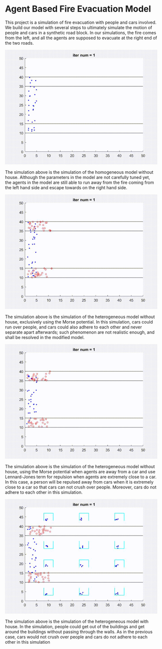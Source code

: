 # Agent Based Fire Evacuation Model
This project is a simulation of fire evacuation with people and cars involved. We build our model with several steps to ultimately simulate the motion of people and cars in a synthetic road block. In our simulations, the fire comes from the left, and all the agents are supposed to evacuate at the right end of the two roads.

![](https://github.com/ZT220501/Agent-Based-Fire-Evacuation/blob/main/Results/simulation_homogeneous.gif)

The simulation above is the simulation of the homogeneous model without house. Although the parameters in the model are not carefully tuned yet, the agents in the model are still able to run away from the fire coming from the left hand side and escape towards on the right hand side.

![](https://github.com/ZT220501/Agent-Based-Fire-Evacuation/blob/main/Results/simulation_without_house_collapse.gif)

The simulation above is the simulation of the heterogeneous model without house, exclusively using the Morse potential. In this simulation, cars could run over people, and cars could also adhere to each other and never separate apart afterwards; such phenomenon are not realistic enough, and shall be resolved in the modified model.

![](https://github.com/ZT220501/Agent-Based-Fire-Evacuation/blob/main/Results/simulation_without_house.gif)

The simulation above is the simulation of the heterogeneous model without house, using the Morse potential when agents are away from a car and use Lennard-Jones term for repulsion when agents are extremely close to a car. In this case, a person will be repulsed away from cars when it is extremely close to a car so that cars can not crush over people. Moreover, cars do not adhere to each other in this simulation.

![](https://github.com/ZT220501/Agent-Based-Fire-Evacuation/blob/main/Results/simulation_fixed.gif)

The simulation above is the simulation of the heterogeneous model with house. In the simulation, people could get out of the buildings and get around the buildings without passing through the walls. As in the previous case, cars would not crush over people and cars do not adhere to each other in this simulation
